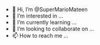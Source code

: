 - 👋 Hi, I’m @SuperMarioMateen
- 👀 I’m interested in ...
- 🌱 I’m currently learning ...
- 💞️ I’m looking to collaborate on ...
- 📫 How to reach me ...

<!---
SuperMarioMateen/SuperMarioMateen is a ✨ special ✨ repository because its `README.md` (this file) appears on your GitHub profile.
You can click the Preview link to take a look at your changes.
--->
